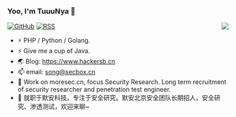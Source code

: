 ### Yoo, I'm TuuuNya 👋
<img align="right" src="https://github-readme-stats.vercel.app/api?username=TuuuNya&show_icons=true&icon_color=CE1D2D&text_color=718096&bg_color=ffffff&hide_title=true" />

[![GitHub](https://img.shields.io/badge/dynamic/json?logo=github&label=GitHub&labelColor=495867&color=495867&query=%24.data.totalSubs&url=https%3A%2F%2Fapi.spencerwoo.com%2Fsubstats%2F%3Fsource%3Dgithub%26queryKey%3DTuuuNya&style=flat-square)](https://github.com/TuuuNya)
[![RSS](https://img.shields.io/badge/dynamic/json?logo=rss&logoColor=white&label=RSS&labelColor=95B8D1&color=95B8D1&query=%24.data.totalSubs&url=https%3A%2F%2Fapi.spencerwoo.com%2Fsubstats%2F%3Fsource%3Dfeedly%257Cinoreader%257CfeedsPub%26queryKey%3Dhttps://www.hackersb.cn/atom.xml&style=flat-square)](https://www.hackersb.cn/)


- ⚡ PHP / Python / Golang.
- ⚡ Give me a cup of Java.
- 🌏 Blog: https://www.hackersb.cn
- 📫 email: song@secbox.cn
- 💼 Work on moresec.cn, focus Security Research. Long term recruitment of security researcher and penetration test engineer.
- 💼 就职于默安科技，专注于安全研究。默安北京安全团队长期招人，安全研究、渗透测试，欢迎来聊~

